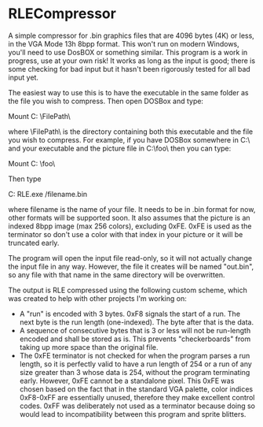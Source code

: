 # RLECompressor
A simple compressor for .bin graphics files that are 4096 bytes (4K) or less, in the VGA Mode 13h 8bpp format. This won't run on modern Windows, you'll need to use DosBOX or something similar. This program is a work in progress, use at your own risk! It works as long as the input is good; there is some checking for bad input but it hasn't been rigorously tested for all bad input yet.


The easiest way to use this is to have the executable in the same folder as the file you wish to compress. Then open DOSBox and type:

Mount C: \FilePath\


where \FilePath\ is the directory containing both this executable and the file you wish to compress. For example, if you have DOSBox somewhere in C:\ and your executable and the picture file in C:\foo\ then you can type:

Mount C: \foo\

Then type

C:
RLE.exe /filename.bin

where filename is the name of your file.
It needs to be in .bin format for now, other formats will be supported soon. It also assumes that the picture is an indexed 8bpp image (max 256 colors), excluding 0xFE. 0xFE is used as the terminator so don't use a color with that index in your picture or it will be truncated early.

The program will open the input file read-only, so it will not actually change the input file in any way. However, the file it creates will be named "out.bin", so any file with that name in the same directory will be overwritten.

The output is RLE compressed using the following custom scheme, which was created to help with other projects I'm working on:

* A "run" is encoded with 3 bytes. 0xF8 signals the start of a run. The next byte is the run length (one-indexed). The byte after that is the data.
* A sequence of consecutive bytes that is 3 or less will not be run-length encoded and shall be stored as is. This prevents "checkerboards" from taking up more space than the original file. 
* The 0xFE terminator is not checked for when the program parses a run length, so it is perfectly valid to have a run length of 254 or a run of any size greater than 3 whose data is 254, without the program terminating early. However, 0xFE cannot be a standalone pixel. This 0xFE was chosen based on the fact that in the standard VGA palette, color indices 0xF8-0xFF are essentially unused, therefore they make excellent control codes. 0xFF was deliberately not used as a terminator because doing so would lead to incompatibility between this program and sprite blitters.

